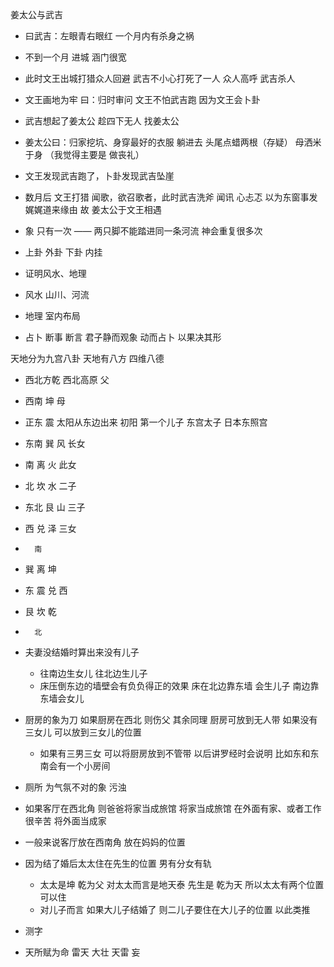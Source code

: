 姜太公与武吉
- 曰武吉：左眼青右眼红 一个月内有杀身之祸 
- 不到一个月 进城 涵门很宽
- 此时文王出城打猎众人回避 武吉不小心打死了一人 众人高呼 武吉杀人
- 文王画地为牢 曰：归时审问 文王不怕武吉跑 因为文王会卜卦
- 武吉想起了姜太公 趁四下无人 找姜太公
- 姜太公曰：归家挖坑、身穿最好的衣服 躺进去 头尾点蜡两根（存疑） 母洒米于身 （我觉得主要是 做丧礼）
- 文王发现武吉跑了，卜卦发现武吉坠崖
- 数月后 文王打猎 闻歌，欲召歌者，此时武吉洗斧 闻讯 心忐忑 以为东窗事发 娓娓道来缘由 故 姜太公于文王相遇
- 象 只有一次 —— 两只脚不能踏进同一条河流 神会重复很多次

- 上卦 外卦 下卦 内挂 
- 证明风水、地理
- 风水 山川、河流
- 地理 室内布局
- 占卜 断事 断言 君子静而观象 动而占卜 以果决其形


天地分为九宫八卦 天地有八方 四维八德
- 西北方乾 西北高原 父
- 西南 坤  母 
- 正东 震 太阳从东边出来 初阳 第一个儿子 东宫太子 日本东照宫
- 东南 巽 风 长女
- 南 离 火 此女
- 北 坎 水 二子
- 东北 艮 山 三子
- 西 兑 泽 三女
-       南
-    巽 离 坤
- 东 震    兑 西
-    艮 坎 乾
-       北

- 夫妻没结婚时算出来没有儿子
  - 往南边生女儿 往北边生儿子
  - 床压倒东边的墙壁会有负负得正的效果 床在北边靠东墙 会生儿子 南边靠东墙会女儿
- 厨房的象为刀 如果厨房在西北 则伤父 其余同理 厨房可放到无人带 如果没有三女儿 可以放到三女儿的位置
  - 如果有三男三女 可以将厨房放到不管带 以后讲罗经时会说明 比如东和东南会有一个小房间
- 厕所 为气氛不对的象 污浊
- 如果客厅在西北角 则爸爸将家当成旅馆 将家当成旅馆 在外面有家、或者工作很辛苦 将外面当成家
- 一般来说客厅放在西南角 放在妈妈的位置
- 因为结了婚后太太住在先生的位置 男有分女有轨
  - 太太是坤 乾为父 对太太而言是地天泰 先生是 乾为天 所以太太有两个位置可以住
  - 对儿子而言 如果大儿子结婚了 则二儿子要住在大儿子的位置 以此类推

- 测字 
- 天所赋为命
雷天 大壮 
天雷 妄